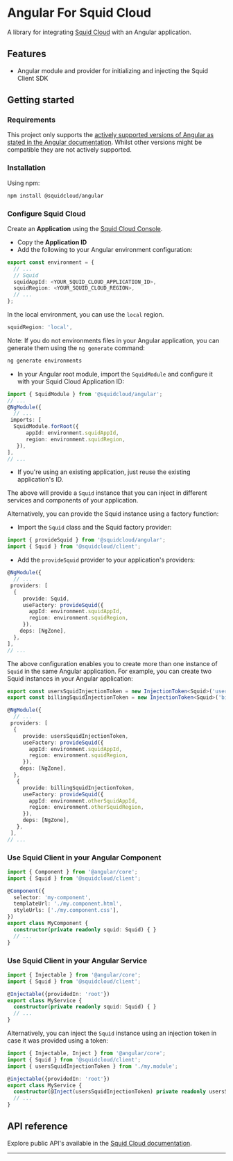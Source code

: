 # Angular For Squid Cloud

A library for integrating [Squid Cloud](https://squid.cloud) with an Angular application.

## Features

* Angular module and provider for initializing and injecting the Squid Client SDK

## Getting started

### Requirements

This project only supports the [actively supported versions of Angular as stated in the Angular documentation](https://angular.io/guide/releases#actively-supported-versions). Whilst other versions might be compatible they are not actively supported.

### Installation

Using npm:

```sh
npm install @squidcloud/angular
```

### Configure Squid Cloud

Create an **Application** using the [Squid Cloud Console](https://console.squid.cloud).
* Copy the **Application ID**
* Add the following to your Angular environment configuration:
```ts
export const environment = {
  // ...
  // Squid
  squidAppId: <YOUR_SQUID_CLOUD_APPLICATION_ID>,
  squidRegion: <YOUR_SQUID_CLOUD_REGION>,
  // ...
};
```
In the local environment, you can use the `local` region.
```ts
squidRegion: 'local',
```

Note: If you do not environments files in your Angular application, you can generate them using the `ng generate` command:
```sh
ng generate environments
```
* In your Angular root module, import the `SquidModule` and configure it with your Squid Cloud Application ID:
```ts
import { SquidModule } from '@squidcloud/angular';
// ...
@NgModule({
  // ...
 imports: [
  SquidModule.forRoot({
      appId: environment.squidAppId,
      region: environment.squidRegion,
   }),
],
// ...
```
* If you're using an existing application, just reuse the existing application's ID.

The above will provide a `Squid` instance that you can inject in different services and components of your application.

Alternatively, you can provide the Squid instance using a factory function:
* Import the `Squid` class and the Squid factory provider:
```ts
import { provideSquid } from '@squidcloud/angular';
import { Squid } from '@squidcloud/client';
```
* Add the `provideSquid` provider to your application's providers:
```ts
@NgModule({
  // ...
 providers: [
  {
     provide: Squid,
     useFactory: provideSquid({
       appId: environment.squidAppId,
       region: environment.squidRegion, 
     }),
    deps: [NgZone],
  },
],
// ...
```

The above configuration enables you to create more than one instance of `Squid` in the same Angular application.
For example, you can create two Squid instances in your Angular application:
```ts
export const usersSquidInjectionToken = new InjectionToken<Squid>('usersSquid');
export const billingSquidInjectionToken = new InjectionToken<Squid>('billingSquid');

@NgModule({
  // ...
 providers: [
  {
     provide: usersSquidInjectionToken,
     useFactory: provideSquid({
       appId: environment.squidAppId,
       region: environment.squidRegion, 
     }),
    deps: [NgZone],
  },
   {
     provide: billingSquidInjectionToken,
     useFactory: provideSquid({
       appId: environment.otherSquidAppId,
       region: environment.otherSquidRegion,
     }),
     deps: [NgZone],
   },
 ],
// ...
```

### Use Squid Client in your Angular Component
```ts
import { Component } from '@angular/core';
import { Squid } from '@squidcloud/client';

@Component({
  selector: 'my-component',
  templateUrl: './my.component.html',
  styleUrls: ['./my.component.css'],
})
export class MyComponent {
  constructor(private readonly squid: Squid) { }
  // ...
}
```

### Use Squid Client in your Angular Service
```ts
import { Injectable } from '@angular/core';
import { Squid } from '@squidcloud/client';

@Injectable({providedIn: 'root'})
export class MyService {
  constructor(private readonly squid: Squid) { }
  // ...
}
```

Alternatively, you can inject the `Squid` instance using an injection token in case it was provided using a token:
```ts
import { Injectable, Inject } from '@angular/core';
import { Squid } from '@squidcloud/client';
import { usersSquidInjectionToken } from './my.module';

@injectable({providedIn: 'root'})
export class MyService {
  constructor(@Inject(usersSquidInjectionToken) private readonly usersSquid: Squid) { }
  // ...
}
```

## API reference

Explore public API's available in the [Squid Cloud documentation](https://squid.cloud/docs).

---
